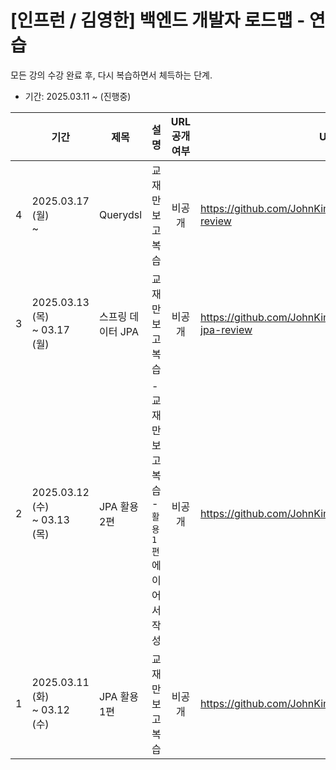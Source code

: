 # [인프런 / 김영한] 백엔드 개발자 로드맵 - 연습

모든 강의 수강 완료 후, 다시 복습하면서 체득하는 단계.

- 기간: 2025.03.11 ~ (진행중)

|   | 기간                             | 제목          | 설명                                | URL<br>공개여부 | URL                                                       |
|---|--------------------------------|-------------|-----------------------------------|:-----------:|-----------------------------------------------------------|
| 4 | 2025.03.17 (월) <br>~           | Querydsl    | 교재만 보고 복습                         |     비공개     | https://github.com/JohnKim0911/kyh-querydsl-review        |
| 3 | 2025.03.13 (목) <br>~ 03.17 (월) | 스프링 데이터 JPA | 교재만 보고 복습                         |     비공개     | https://github.com/JohnKim0911/kyh-spring-data-jpa-review |
| 2 | 2025.03.12 (수) <br>~ 03.13 (목) | JPA 활용 2편   | - 교재만 보고 복습 <br>- `활용 1편`에 이어서 작성 |     비공개     | https://github.com/JohnKim0911/kyh_jpashop_review         |
| 1 | 2025.03.11 (화) <br>~ 03.12 (수) | JPA 활용 1편   | 교재만 보고 복습                         |     비공개     | https://github.com/JohnKim0911/kyh_jpashop_review         |

